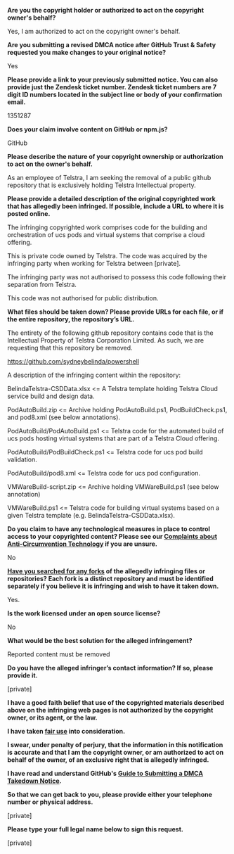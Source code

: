 **Are you the copyright holder or authorized to act on the copyright owner's behalf?**

Yes, I am authorized to act on the copyright owner's behalf.

**Are you submitting a revised DMCA notice after GitHub Trust & Safety requested you make changes to your original notice?**

Yes

**Please provide a link to your previously submitted notice. You can also provide just the Zendesk ticket number. Zendesk ticket numbers are 7 digit ID numbers located in the subject line or body of your confirmation email.**

1351287

**Does your claim involve content on GitHub or npm.js?**

GitHub

**Please describe the nature of your copyright ownership or authorization to act on the owner's behalf.**

As an employee of Telstra, I am seeking the removal of a public github repository that is exclusively holding Telstra Intellectual property.

**Please provide a detailed description of the original copyrighted work that has allegedly been infringed. If possible, include a URL to where it is posted online.**

The infringing copyrighted work comprises code for the building and orchestration of ucs pods and virtual systems that comprise a cloud offering.

This is private code owned by Telstra. The code was acquired by the infringing party when working for Telstra between [private].

The infringing party was not authorised to possess this code following their separation from Telstra.

This code was not authorised for public distribution.

**What files should be taken down? Please provide URLs for each file, or if the entire repository, the repository’s URL.**

The entirety of the following github repository contains code that is the Intellectual Property of Telstra Corporation Limited. As such, we are requesting that this repository be removed.

https://github.com/sydneybelinda/powershell

A description of the infringing content within the repository:

BelindaTelstra-CSDData.xlsx <= A Telstra template holding Telstra Cloud service build and design data.

PodAutoBuild.zip <= Archive holding PodAutoBuild.ps1, PodBuildCheck.ps1, and pod8.xml (see below annotations).

PodAutoBuild/PodAutoBuild.ps1 <= Telstra code for the automated build of ucs pods hosting virtual systems that are part of a Telstra Cloud offering.

PodAutoBuild/PodBuildCheck.ps1 <= Telstra code for ucs pod build validation.

PodAutoBuild/pod8.xml <= Telstra code for ucs pod configuration.

VMWareBuild-script.zip <= Archive holding VMWareBuild.ps1 (see below annotation)

VMWareBuild.ps1 <= Telstra code for building virtual systems based on a given Telstra template (e.g. BelindaTelstra-CSDData.xlsx).

**Do you claim to have any technological measures in place to control access to your copyrighted content? Please see our <a href="https://docs.github.com/articles/guide-to-submitting-a-dmca-takedown-notice#complaints-about-anti-circumvention-technology">Complaints about Anti-Circumvention Technology</a> if you are unsure.**

No

**<a href="https://docs.github.com/articles/dmca-takedown-policy#b-what-about-forks-or-whats-a-fork">Have you searched for any forks</a> of the allegedly infringing files or repositories? Each fork is a distinct repository and must be identified separately if you believe it is infringing and wish to have it taken down.**

Yes.

**Is the work licensed under an open source license?**

No

**What would be the best solution for the alleged infringement?**

Reported content must be removed

**Do you have the alleged infringer’s contact information? If so, please provide it.**

[private]

**I have a good faith belief that use of the copyrighted materials described above on the infringing web pages is not authorized by the copyright owner, or its agent, or the law.**

**I have taken <a href="https://www.lumendatabase.org/topics/22">fair use</a> into consideration.**

**I swear, under penalty of perjury, that the information in this notification is accurate and that I am the copyright owner, or am authorized to act on behalf of the owner, of an exclusive right that is allegedly infringed.**

**I have read and understand GitHub's <a href="https://docs.github.com/articles/guide-to-submitting-a-dmca-takedown-notice/">Guide to Submitting a DMCA Takedown Notice</a>.**

**So that we can get back to you, please provide either your telephone number or physical address.**

[private]

**Please type your full legal name below to sign this request.**

[private]
